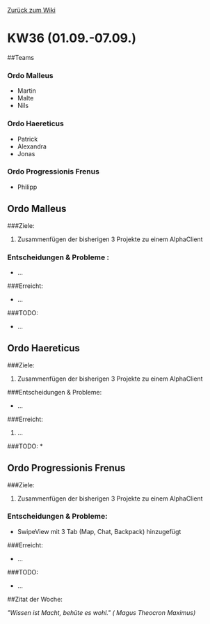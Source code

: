 [Zurück zum Wiki](https://github.com/Institute-Web-Science-and-Technologies/GeoVisualization/wiki/Entwicklungstagebuch)
# KW36 (01.09.-07.09.)
##Teams
### Ordo Malleus
* Martin 
* Malte 
* Nils

### Ordo Haereticus
* Patrick
* Alexandra
* Jonas

### Ordo Progressionis Frenus
* Philipp

## Ordo Malleus
###Ziele:
 1. Zusammenfügen der bisherigen 3 Projekte zu einem AlphaClient
 
### Entscheidungen & Probleme :
* ...

###Erreicht:
* ...

###TODO:
* ...


## Ordo Haereticus
###Ziele:

 1. Zusammenfügen der bisherigen 3 Projekte zu einem AlphaClient


###Entscheidungen & Probleme:
* ...
 
###Erreicht:
 1. ...
 
###TODO:
* 

## Ordo Progressionis Frenus
###Ziele:
 1. Zusammenfügen der bisherigen 3 Projekte zu einem AlphaClient
   

### Entscheidungen & Probleme:
* SwipeView mit 3 Tab (Map, Chat, Backpack) hinzugefügt

###Erreicht:
* ...

###TODO:
* ...


##Zitat der Woche:

_"Wissen ist Macht, behüte es wohl." ( Magus Theocron Maximus)_
